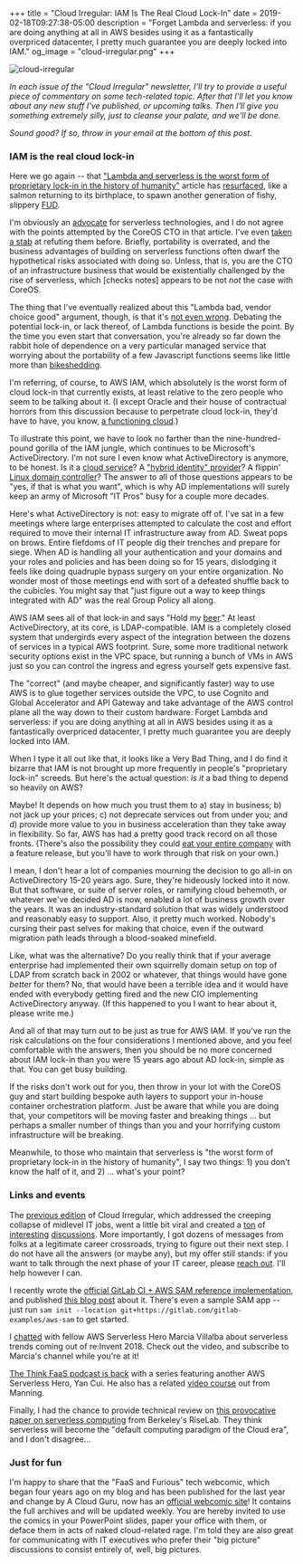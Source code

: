 +++
title = "Cloud Irregular: IAM Is The Real Cloud Lock-In"
date = 2019-02-18T09:27:38-05:00
description = "Forget Lambda and serverless: if you are doing anything at all in AWS besides using it as a fantastically overpriced datacenter, I pretty much guarantee you are deeply locked into IAM."
og_image = "cloud-irregular.png"
+++

<img class="alignnone size-full wp-image-2812" src="/images/cloud-irregular.png" alt="cloud-irregular" />

*In each issue of the "Cloud Irregular" newsletter, I'll try to provide a useful piece of commentary on some tech-related topic. After that I'll let you know about any new stuff I've published, or upcoming talks. Then I'll give you something extremely silly, just to cleanse your palate, and we'll be done.* 

*Sound good? If so, throw in your email at the bottom of this post.*

### IAM is the real cloud lock-in

Here we go again -- that ["Lambda and serverless is the worst form of proprietary lock-in in the history of humanity"](https://www.theregister.co.uk/2017/11/06/coreos_kubernetes_v_world/) article has [resurfaced](https://news.ycombinator.com/item?id=19080875), like a salmon returning to its birthplace, to spawn another generation of fishy, slippery [FUD](https://en.wikipedia.org/wiki/Fear,_uncertainty_and_doubt).

I'm obviously an [advocate](https://aws.amazon.com/developer/community/heroes/forrest-brazeal/) for serverless technologies, and I do not agree with the points attempted by the CoreOS CTO in that article. I've even [taken a stab](https://www.trek10.com/blog/think-faas-podcast-talkin-lock-in/) at refuting them before. Briefly, portability is overrated, and the business advantages of building on serverless functions often dwarf the hypothetical risks associated with doing so. Unless, that is, you are the CTO of an infrastructure business that would be existentially challenged by the rise of serverless, which [checks notes] appears to be not *not* the case with CoreOS.

The thing that I've eventually realized about this "Lambda bad, vendor choice good" argument, though, is that it's [not even wrong](https://en.wikipedia.org/wiki/Not_even_wrong). Debating the potential lock-in, or lack thereof, of Lambda functions is beside the point. By the time you even start that conversation, you're already so far down the rabbit hole of dependence on a very particular managed service that worrying about the portability of a few Javascript functions seems like little more than [bikeshedding](https://en.wikipedia.org/wiki/Law_of_triviality). 

I'm referring, of course, to AWS IAM, which absolutely is the worst form of cloud lock-in that currently exists, at least relative to the zero people who seem to be talking about it. (I except Oracle and their house of contractual horrors from this discussion because to perpetrate cloud lock-in, they'd have to have, you know, [a functioning cloud](https://www.forbes.com/sites/danwoods/2018/10/29/four-common-mistakes-in-understanding-oracles-cloud-troubles/#482e195e1df8).)

To illustrate this point, we have to look no farther than the nine-hundred-pound gorilla of the IAM jungle, which continues to be Microsoft's ActiveDirectory. I'm not sure I even know what ActiveDirectory is anymore, to be honest. Is it a [cloud service](https://azure.microsoft.com/en-us/services/active-directory/)? A ["hybrid identity" provider](https://docs.microsoft.com/en-us/azure/active-directory/hybrid/plan-hybrid-identity-design-considerations-overview)? A flippin' [Linux domain controller](https://docs.microsoft.com/en-us/azure/virtual-machines/linux/login-using-aad)? The answer to all of those questions appears to be "yes, if that is what you want", which is why AD implementations will surely keep an army of Microsoft "IT Pros" busy for a couple more decades.

Here's what ActiveDirectory is not: easy to migrate off of. I've sat in a few meetings where large enterprises attempted to calculate the cost and effort required to move their internal IT infrastructure away from AD. Sweat pops on brows. Entire fiefdoms of IT people dig their trenches and prepare for siege. When AD is handling all your authentication and your domains and your roles and policies and has been doing so for 15 years, dislodging it feels like doing quadruple bypass surgery on your entire organization. No wonder most of those meetings end with sort of a defeated shuffle back to the cubicles. You might say that "just figure out a way to keep things integrated with AD" was the real Group Policy all along.

AWS IAM sees all of that lock-in and says "Hold my [beer](https://github.com/awslabs/simplebeerservice)." At least ActiveDirectory, at its core, is LDAP-compatible. IAM is a completely closed system that undergirds every aspect of the integration between the dozens of services in a typical AWS footprint. Sure, some more traditional network security options exist in the VPC space, but running a bunch of VMs in AWS just so you can control the ingress and egress yourself gets expensive fast. 

The "correct" (and maybe cheaper, and significantly faster) way to use AWS is to glue together services outside the VPC, to use Cognito and Global Accelerator and API Gateway and take advantage of the AWS control plane all the way down to their custom hardware. Forget Lambda and serverless: if you are doing anything at all in AWS besides using it as a fantastically overpriced datacenter, I pretty much guarantee you are deeply locked into IAM.

When I type it all out like that, it looks like a Very Bad Thing, and I do find it bizarre that IAM is not brought up more frequently in people's "proprietary lock-in" screeds. But here's the actual question: *is it* a bad thing to depend so heavily on AWS? 

Maybe! It depends on how much you trust them to a) stay in business; b) not jack up your prices; c) not deprecate services out from under you; and d) provide more value to you in business acceleration than they take away in flexibility. So far, AWS has had a pretty good track record on all those fronts. (There's also the possibility they could [eat your entire company](https://www.inc.com/sonya-mann/aws-startups-conflict.html) with a feature release, but you'll have to work through that risk on your own.)

I mean, I don't hear a lot of companies mourning the decision to go all-in on ActiveDirectory 15-20 years ago. Sure, they're hideously locked into it now. But that software, or suite of server roles, or ramifying cloud behemoth, or whatever we've decided AD is now, enabled a lot of business growth over the years. It was an industry-standard solution that was widely understood and reasonably easy to support. Also, it pretty much worked. Nobody's cursing their past selves for making that choice, even if the outward migration path leads through a blood-soaked minefield.

Like, what was the alternative? Do you really think that if your average enterprise had implemented their own squirrelly domain setup on top of LDAP from scratch back in 2002 or whatever, that things would have gone *better* for them? No, that would have been a terrible idea and it would have ended with everybody getting fired and the new CIO implementing ActiveDirectory anyway. (If this happened to you I want to hear about it, please write me.)

And all of that may turn out to be just as true for AWS IAM. If you've run the risk calculations on the four considerations I mentioned above, and you feel comfortable with the answers, then you should be no more concerned about IAM lock-in than you were 15 years ago about AD lock-in, simple as that. You can get busy building.

If the risks don't work out for you, then throw in your lot with the CoreOS guy and start building bespoke auth layers to support your in-house container orchestration platform. Just be aware that while you are doing that, your competitors will be moving faster and breaking things ... but perhaps a smaller number of things than you and your horrifying custom infrastructure will be breaking.

Meanwhile, to those who maintain that serverless is "the worst form of proprietary lock-in in the history of humanity", I say two things: 1) you don't know the half of it, and 2) ... what's your point?

### Links and events

The [previous edition](https://forrestbrazeal.com/2019/01/16/cloud-irregular-the-creeping-it-apocalypse/) of Cloud Irregular, which addressed the creeping collapse of midlevel IT jobs, went a little bit viral and created a [ton](https://news.ycombinator.com/item?id=18930781) of [interesting](https://www.reddit.com/r/devops/comments/agyo82/the_creeping_it_apocalypse_what_are_your_thoughts/) [discussions](https://soylentnews.org/article.pl?sid=19/01/22/2022257). More importantly, I got dozens of messages from folks at a legitimate career crossroads, trying to figure out their next step. I do not have all the answers (or maybe any), but my offer still stands: if you want to talk through the next phase of your IT career, please [reach out](https://forrestbrazeal.com/#contact). I'll help however I can.

I recently wrote the [official GitLab CI + AWS SAM reference implementation](https://gitlab.com/gitlab-examples/aws-sam), and published [this blog post](https://about.gitlab.com/2019/02/04/multi-account-aws-sam-deployments-with-gitlab-ci/) about it. There's even a sample SAM app -- just run `sam init --location git+https://gitlab.com/gitlab-examples/aws-sam` to get started.

I [chatted](https://www.youtube.com/watch?v=SP1az1FXyyo) with fellow AWS Serverless Hero Marcia Villalba about serverless trends coming out of re:Invent 2018. Check out the video, and subscribe to Marcia's channel while you're at it!

[The Think FaaS podcast is back](https://www.trek10.com/blog/think-faas-serverless-in-production/) with a series featuring another AWS Serverless Hero, Yan Cui. He also has a related [video course](https://www.manning.com/livevideo/production-ready-serverless) out from Manning.

Finally, I had the chance to provide technical review on [this provocative paper on serverless computing](https://rise.cs.berkeley.edu/blog/a-berkeley-view-on-serverless-computing/) from Berkeley's RiseLab. They think serverless will become the "default computing paradigm of the Cloud era", and I don't disagree...

### Just for fun

I'm happy to share that the "FaaS and Furious" tech webcomic, which began four years ago on my blog and has been published for the last year and change by A Cloud Guru, now has an [official webcomic site](https://acloud.guru/comics)! It contains the full archives and will be updated weekly. You are hereby invited to use the comics in your PowerPoint slides, paper your office with them, or deface them in acts of naked cloud-related rage. I'm told they are also great for communicating with IT executives who prefer their "big picture" discussions to consist entirely of, well, big pictures.